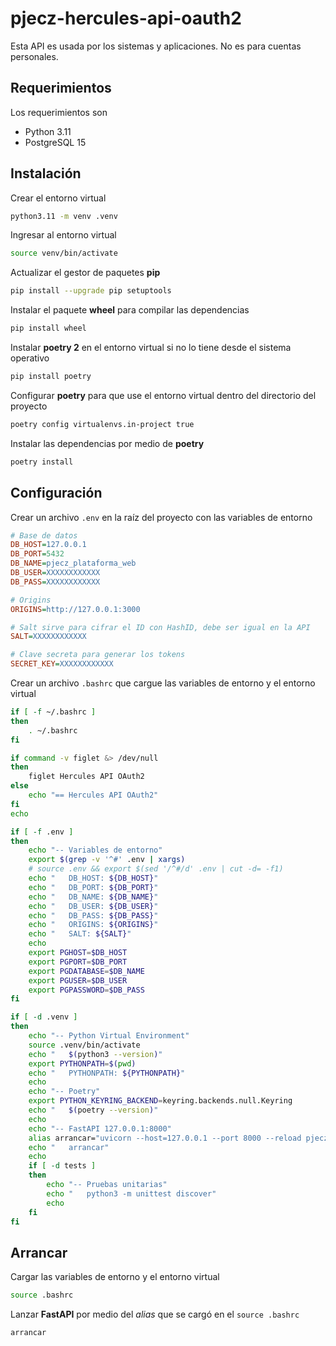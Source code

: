 # pjecz-hercules-api-oauth2

Esta API es usada por los sistemas y aplicaciones. No es para cuentas personales.

## Requerimientos

Los requerimientos son

- Python 3.11
- PostgreSQL 15

## Instalación

Crear el entorno virtual

```bash
python3.11 -m venv .venv
```

Ingresar al entorno virtual

```bash
source venv/bin/activate
```

Actualizar el gestor de paquetes **pip**

```bash
pip install --upgrade pip setuptools
```

Instalar el paquete **wheel** para compilar las dependencias

```bash
pip install wheel
```

Instalar **poetry 2** en el entorno virtual si no lo tiene desde el sistema operativo

```bash
pip install poetry
```

Configurar **poetry** para que use el entorno virtual dentro del directorio del proyecto

```bash
poetry config virtualenvs.in-project true
```

Instalar las dependencias por medio de **poetry**

```bash
poetry install
```

## Configuración

Crear un archivo `.env` en la raíz del proyecto con las variables de entorno

```ini
# Base de datos
DB_HOST=127.0.0.1
DB_PORT=5432
DB_NAME=pjecz_plataforma_web
DB_USER=XXXXXXXXXXXX
DB_PASS=XXXXXXXXXXXX

# Origins
ORIGINS=http://127.0.0.1:3000

# Salt sirve para cifrar el ID con HashID, debe ser igual en la API
SALT=XXXXXXXXXXXX

# Clave secreta para generar los tokens
SECRET_KEY=XXXXXXXXXXXX
```

Crear un archivo `.bashrc` que cargue las variables de entorno y el entorno virtual

```bash
if [ -f ~/.bashrc ]
then
    . ~/.bashrc
fi

if command -v figlet &> /dev/null
then
    figlet Hercules API OAuth2
else
    echo "== Hercules API OAuth2"
fi
echo

if [ -f .env ]
then
    echo "-- Variables de entorno"
    export $(grep -v '^#' .env | xargs)
    # source .env && export $(sed '/^#/d' .env | cut -d= -f1)
    echo "   DB_HOST: ${DB_HOST}"
    echo "   DB_PORT: ${DB_PORT}"
    echo "   DB_NAME: ${DB_NAME}"
    echo "   DB_USER: ${DB_USER}"
    echo "   DB_PASS: ${DB_PASS}"
    echo "   ORIGINS: ${ORIGINS}"
    echo "   SALT: ${SALT}"
    echo
    export PGHOST=$DB_HOST
    export PGPORT=$DB_PORT
    export PGDATABASE=$DB_NAME
    export PGUSER=$DB_USER
    export PGPASSWORD=$DB_PASS
fi

if [ -d .venv ]
then
    echo "-- Python Virtual Environment"
    source .venv/bin/activate
    echo "   $(python3 --version)"
    export PYTHONPATH=$(pwd)
    echo "   PYTHONPATH: ${PYTHONPATH}"
    echo
    echo "-- Poetry"
    export PYTHON_KEYRING_BACKEND=keyring.backends.null.Keyring
    echo "   $(poetry --version)"
    echo
    echo "-- FastAPI 127.0.0.1:8000"
    alias arrancar="uvicorn --host=127.0.0.1 --port 8000 --reload pjecz_hercules_api_oauth2.main:app"
    echo "   arrancar"
    echo
    if [ -d tests ]
    then
        echo "-- Pruebas unitarias"
        echo "   python3 -m unittest discover"
        echo
    fi
fi
```

## Arrancar

Cargar las variables de entorno y el entorno virtual

```bash
source .bashrc
```

Lanzar **FastAPI** por medio del _alias_ que se cargó en el `source .bashrc`

```bash
arrancar
```
